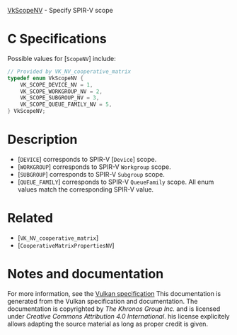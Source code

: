[VkScopeNV](https://www.khronos.org/registry/vulkan/specs/1.3-extensions/man/html/VkScopeNV.html) - Specify SPIR-V scope

# C Specifications
Possible values for [`ScopeNV`] include:
```c
// Provided by VK_NV_cooperative_matrix
typedef enum VkScopeNV {
    VK_SCOPE_DEVICE_NV = 1,
    VK_SCOPE_WORKGROUP_NV = 2,
    VK_SCOPE_SUBGROUP_NV = 3,
    VK_SCOPE_QUEUE_FAMILY_NV = 5,
} VkScopeNV;
```

# Description
- [`DEVICE`] corresponds to SPIR-V [`Device`] scope.
- [`WORKGROUP`] corresponds to SPIR-V `Workgroup` scope.
- [`SUBGROUP`] corresponds to SPIR-V `Subgroup` scope.
- [`QUEUE_FAMILY`] corresponds to SPIR-V `QueueFamily` scope.
All enum values match the corresponding SPIR-V value.

# Related
- [`VK_NV_cooperative_matrix`]
- [`CooperativeMatrixPropertiesNV`]

# Notes and documentation
For more information, see the [Vulkan specification](https://www.khronos.org/registry/vulkan/specs/1.3-extensions/html/vkspec.html)
This documentation is generated from the Vulkan specification and documentation.
The documentation is copyrighted by *The Khronos Group Inc.* and is licensed under *Creative Commons Attribution 4.0 International*.
his license explicitely allows adapting the source material as long as proper credit is given.
        